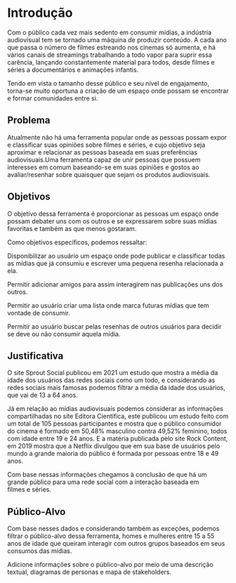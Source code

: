# Introdução

Com o público cada vez mais sedento em consumir mídias, a indústria audiovisual tem se tornado uma máquina de produzir conteúdo. A cada ano que passa o número de filmes estreando nos cinemas só aumenta, e há vários canais de streamings trabalhando a todo vapor para suprir essa carência, lançando constantemente material para todos, desde filmes e séries a documentários e animações infantis.  

Tendo em vista o tamanho desse público e seu nível de engajamento, torna-se muito oportuna a criação de um espaço onde possam se encontrar e formar comunidades entre si.

## Problema
Atualmente não há uma ferramenta popular onde as pessoas possam expor e classificar suas opiniões sobre filmes e séries, e cujo objetivo seja aproximar e relacionar as pessoas baseada em suas preferências audiovisuais.Uma ferramenta capaz de unir pessoas que possuem interesses em comum baseando-se em suas opiniôes e gostos ao avaliar/resenhar sobre quaisquer que sejam os produtos audiovisuais.

## Objetivos

O objetivo dessa ferramenta é proporcionar as pessoas um espaço onde possam debater uns com os outros e se expressarem sobre suas mídias favoritas e também as que menos gostaram. 

Como objetivos específicos, podemos ressaltar: 

Disponibilizar ao usuário um espaço onde pode publicar e classificar todas as mídias que já consumiu e escrever uma pequena resenha relacionada a ela.  

Permitir adicionar amigos para assim interagirem nas publicações uns dos outros.    

Permitir ao usuário criar uma lista onde marca futuras mídias que tem vontade de consumir. 

Permitir ao usuário buscar pelas resenhas de outros usuários para decidir se deve ou não consumir aquela mídia.
 
## Justificativa

O site Sprout Social publicou em 2021 um estudo que mostra a média da idade dos usuários das redes sociais como um todo, e considerando as redes sociais mais famosas podemos filtrar a média da idade dos usuários, que vai de 13 a 64 anos.
  
Já em relação ao mídias audiovisuais podemos considerar as informações compartilhadas no site Editora Cientifica, este publicou um estudo feito com um total de 105 pessoas participantes e mostra que o público consumidor do cinema é formado em 50,48% masculino contra 49,52% feminino, todos com idade entre 19 e 24 anos. E a matéria publicada pelo site Rock Content, em 2019 mostra que a Netflix divulgou que em sua base de usuários pelo mundo a grande maioria do público é formada por pessoas entre 18 e 49 anos.  

 Com base nessas informações chegamos à conclusão de que há um grande público para uma rede social com a interação baseada em filmes e séries.

## Público-Alvo

Com base nesses dados e considerando também as exceções, podemos filtrar o público-alvo dessa ferramenta, homes e mulheres entre 15 a 55 anos de idade que queiram interagir com outros grupos baseados em seus consumos das mídias.

Adicione informações sobre o público-alvo por meio de uma descrição textual, diagramas de personas e mapa de stakeholders.

